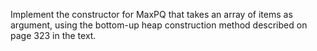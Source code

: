 Implement the constructor for MaxPQ that takes an array of items as argument, using the bottom-up heap construction method described on page 323 in the text.
